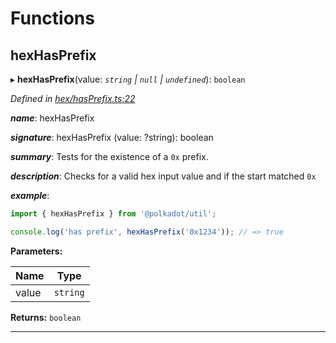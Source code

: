 

# Functions

<a id="hexhasprefix"></a>

##  hexHasPrefix

▸ **hexHasPrefix**(value: *`string` | `null` | `undefined`*): `boolean`

*Defined in [hex/hasPrefix.ts:22](https://github.com/polkadot-js/common/blob/294c255/packages/util/src/hex/hasPrefix.ts#L22)*

*__name__*: hexHasPrefix

*__signature__*: hexHasPrefix (value: ?string): boolean

*__summary__*: Tests for the existence of a `0x` prefix.

*__description__*: Checks for a valid hex input value and if the start matched `0x`

*__example__*:   

```javascript
import { hexHasPrefix } from '@polkadot/util';

console.log('has prefix', hexHasPrefix('0x1234')); // => true
```

**Parameters:**

| Name | Type |
| ------ | ------ |
| value | `string` | `null` | `undefined` |

**Returns:** `boolean`

___

